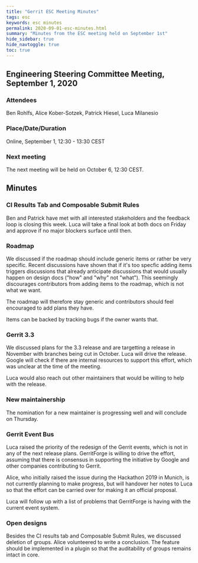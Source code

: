 ```yaml
---
title: "Gerrit ESC Meeting Minutes"
tags: esc
keywords: esc minutes
permalink: 2020-09-01-esc-minutes.html
summary: "Minutes from the ESC meeting held on September 1st"
hide_sidebar: true
hide_navtoggle: true
toc: true
---
```


## Engineering Steering Committee Meeting, September 1, 2020

### Attendees

Ben Rohlfs, Alice Kober-Sotzek, Patrick Hiesel, Luca Milanesio

### Place/Date/Duration

Online, September 1, 12:30 - 13:30 CEST

### Next meeting

The next meeting will be held on October 6, 12:30 CEST.

## Minutes

### CI Results Tab and Composable Submit Rules

Ben and Patrick have met with all interested stakeholders and the
feedback loop is closing this week. Luca will take a final look at
both docs on Friday and approve if no major blockers surface until
then.

### Roadmap

We discussed if the roadmap should include generic items or rather
be very specific. Recent discussions have shown that if it's too
specfic adding items triggers discussions that already anticipate
discussions that would usually happen on design docs ("how" and
"why" not "what"). This seemingly discourages contributors from
adding items to the roadmap, which is not what we want.

The roadmap will therefore stay generic and contributors should feel
encouraged to add plans they have.

Items can be backed by tracking bugs if the owner wants that.

### Gerrit 3.3

We discussed plans for the 3.3 release and are targetting a release
in November with branches being cut in October. Luca will drive the
release. Google will check if there are internal resources to support
this effort, which was unclear at the time of the meeting.

Luca would also reach out other maintainers that would be willing to
help with the release.

### New maintainership

The nomination for a new maintainer is progressing well and will
conclude on Thursday.

### Gerrit Event Bus

Luca raised the priority of the redesign of the Gerrit events, which
is not in any of the next release plans. GerritForge is willing to
drive the effort, assuming that there is consensus in supporting the
initiative by Google and other companies contributing to Gerrit.

Alice, who initially raised the issue during the Hackathon 2019 in
Munich, is not currently planning to make progress, but will handover
her notes to Luca so that the effort can be carried over for making
it an official proposal.

Luca will follow up with a list of problems that GerritForge is having
with the current event system.

### Open designs

Besides the CI results tab and Composable Submit Rules, we discussed
deletion of groups. Alice volunteered to write a conclusion. The feature
should be implemented in a plugin so that the auditability of groups
remains intact in core.



